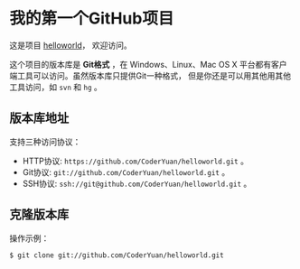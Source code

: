# 我的第一个GitHub项目

这是项目 [helloworld](https://github.com/CoderYuan/helloworld)，
欢迎访问。

这个项目的版本库是 **Git格式** ，在 Windows、Linux、Mac OS X
平台都有客户端工具可以访问。虽然版本库只提供Git一种格式，
但是你还是可以用其他用其他工具访问，如 ``svn`` 和 ``hg`` 。

## 版本库地址

支持三种访问协议：

* HTTP协议: `https://github.com/CoderYuan/helloworld.git` 。
* Git协议: `git://github.com/CoderYuan/helloworld.git` 。
* SSH协议: `ssh://git@github.com/CoderYuan/helloworld.git` 。

## 克隆版本库

操作示例：

    $ git clone git://github.com/CoderYuan/helloworld.git